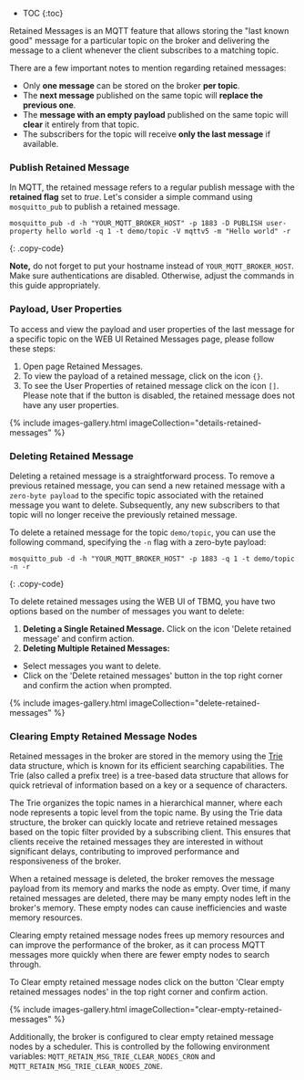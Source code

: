 * TOC
{:toc}

Retained Messages is an MQTT feature that allows storing the "last known good" message for a 
particular topic on the broker and delivering the message to a client whenever the client subscribes to a matching topic.

There are a few important notes to mention regarding retained messages:
* Only **one message** can be stored on the broker **per topic**.
* The **next message** published on the same topic will **replace the previous one**.
* The **message with an empty payload** published on the same topic will **clear** it entirely from that topic.
* The subscribers for the topic will receive **only the last message** if available.

### Publish Retained Message

In MQTT, the retained message refers to a regular publish message with the **retained flag** set to _true_.
Let's consider a simple command using `mosquitto_pub` to publish a retained message. 

```shell
mosquitto_pub -d -h "YOUR_MQTT_BROKER_HOST" -p 1883 -D PUBLISH user-property hello world -q 1 -t demo/topic -V mqttv5 -m "Hello world" -r
```
{: .copy-code}

**Note,** do not forget to put your hostname instead of `YOUR_MQTT_BROKER_HOST`. 
Make sure authentications are disabled. Otherwise, adjust the commands in this guide appropriately.

### Payload, User Properties

To access and view the payload and user properties of the last message for a specific topic on the WEB UI Retained Messages page, please follow these steps:

1. Open page Retained Messages.
2. To view the payload of a retained message, click on the icon `{}`. 
3. To see the User Properties of retained message click on the icon `[]`. Please note that if the button is disabled, the retained message does not have any user properties.

{% include images-gallery.html imageCollection="details-retained-messages" %}

### Deleting Retained Message

Deleting a retained message is a straightforward process. To remove a previous retained message, you can send a new retained message with a `zero-byte payload` to the 
specific topic associated with the retained message you want to delete. Subsequently, any new subscribers to that topic will no longer receive the previously retained message.

To delete a retained message for the topic `demo/topic`, you can use the following command, specifying the `-n` flag with a zero-byte payload:

```shell
mosquitto_pub -d -h "YOUR_MQTT_BROKER_HOST" -p 1883 -q 1 -t demo/topic -n -r
```
{: .copy-code}

To delete retained messages using the WEB UI of TBMQ, you have two options based on the number of messages you want to delete:
1. **Deleting a Single Retained Message.** Click on the icon 'Delete retained message' and confirm action.
2. **Deleting Multiple Retained Messages:** 
  * Select messages you want to delete.
  * Click on the 'Delete retained messages' button in the top right corner and confirm the action when prompted.

{% include images-gallery.html imageCollection="delete-retained-messages" %}

### Clearing Empty Retained Message Nodes

Retained messages in the broker are stored in the memory using the [Trie](https://en.wikipedia.org/wiki/Trie) data structure, 
which is known for its efficient searching capabilities.
The Trie (also called a prefix tree) is a tree-based data structure that allows for quick retrieval of information based on a key or a sequence of characters.

The Trie organizes the topic names in a hierarchical manner, where each node represents a topic level from the topic name.
By using the Trie data structure, the broker can quickly locate and retrieve retained messages based on the topic filter provided by a subscribing client. 
This ensures that clients receive the retained messages they are interested in without significant delays, contributing to improved performance and responsiveness of the broker.

When a retained message is deleted, the broker removes the message payload from its memory and marks the node as empty.
Over time, if many retained messages are deleted, there may be many empty nodes left in the broker's memory.
These empty nodes can cause inefficiencies and waste memory resources.

Clearing empty retained message nodes frees up memory resources and can improve the performance of the broker, 
as it can process MQTT messages more quickly when there are fewer empty nodes to search through.

To Clear empty retained message nodes click on the button 'Clear empty retained messages nodes' in the top right corner and confirm action.

{% include images-gallery.html imageCollection="clear-empty-retained-messages" %}

Additionally, the broker is configured to clear empty retained message nodes by a scheduler. This is controlled by the following environment variables:
`MQTT_RETAIN_MSG_TRIE_CLEAR_NODES_CRON` and `MQTT_RETAIN_MSG_TRIE_CLEAR_NODES_ZONE`.

